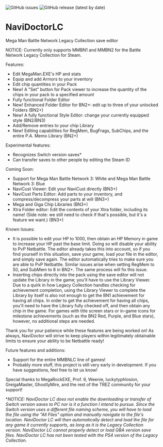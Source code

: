 ![GitHub issues](https://img.shields.io/github/issues/functionFox/NaviDoctorLC?style=plastic)
![GitHub release (latest by date)](https://img.shields.io/github/downloads/functionFox/NaviDoctorLC/latest/total?style=plastic)

# NaviDoctorLC
Mega Man Battle Network Legacy Collection save editor

NOTICE: Currently only supports MMBN1 and MMBN2 for the Battle Network Legacy Collection for Steam.

Features:

- Edit MegaMan.EXE's HP and stats
- Equip and add Armors to your inventory
- Edit chip quantities in your Pack
- New! A "Set" button for Pack viewer to increase the quantity of the chips in your pack to a specified amount
- Fully functional Folder Editor
- New! Enhanced Folder Editor for BN2+: edit up to three of your unlocked Folders (BN2+)
- New! A fully functional Style Editor: change your currently equipped style (BN2/BN3)
- Add/Remove entries to your chip Library
- New! Editing capabilities for RegMem, BugFrags, SubChips, and the entire P.A. Memo Library (BN2+)

Experimental features:

- Recognizes Switch version saves*
- Can transfer saves to other people by editing the Steam ID

Coming Soon:

- Support for Mega Man Battle Network 3: White and Mega Man Battle Network 3: Blue
- NaviCust Viewer: Edit your NaviCust directly (BN3+)
- NaviCust Parts Editor: Add parts to your inventory, and compress/decompress your parts at will (BN3+)
- Mega and Giga Chip Libraries (BN3+)
- Xtra Folder editor: Edit the contents of your Xtra folder, including its name! (Side note: we still need to check if that's possible, but it's a feature we want.) (BN3+)

Known Issues:

- It is possible to edit your HP to 1000, then obtain an HP Memory in game to increase your HP past the base limit. Doing so will disable your ability to PvP Netbattle. The editor already takes this into account, so if you find yourself in this situation, save your game, load your file in the editor, and simply save again. The editor automatically tries to make sure you are able to PvP Netbattle. Similar issues arise when setting RegMem to 50, and SubMem to 8 in BN2+. The same process will fix this issue.
- Inserting chips directly into the pack using the save editor will not update the Library in the game; you'll have to use the Library Viewer. Due to a quirk in how Legacy Collection handles checking for achievement completion, using the Library Viewer to complete the Library by itself is also not enough to get the BN1 achievement for having all chips. In order to get the achievement for having all chips, you'll need to have the Library fully checked off, and then obtain any chip in the game. For games with title screen stars or in-game icons for milestone achievements (such as the BN2 Red, Purple, and Blue stars), however, no additional steps are needed.

Thank you for your patience while these features are being worked on! As always, NaviDoctor will strive to keep players within legitimately obtainable limits to ensure your ability to be Netbattle ready!

Future features and additions:

- Support for the entire MMBNLC line of games!
- Probably more stuff, this project is still very early in development. If you have suggestions, feel free to let us know!

Special thanks to MegaRockEXE, Prof. 9, Weenie, luckytyphlosion, GreigaMaster, GhostlyMire, and the rest of the TREZ community for your support!

**NOTICE: NaviDoctor LC does not enable the downloading or transfer of Switch version saves to PC nor is it a function I intend to pursue. Since the Switch version uses a different file naming scheme, you will have to load the file using the "All Files" option and manually navigate to the file's location. NaviDoctor LC will then automatically detect and load the file for any game it currently supports, as long as it is the Legacy Collection version. NaviDoctor LC cannot properly detect or load GBA version save files. NaviDoctor LC has not been tested with the PS4 version of the Legacy Collection.*
